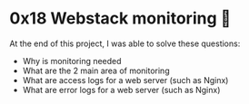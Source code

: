 # 0x18 Webstack monitoring :wrench:

At the end of this project, I was able to solve these questions:

* Why is monitoring needed
* What are the 2 main area of monitoring
* What are access logs for a web server (such as Nginx)
* What are error logs for a web server (such as Nginx)
